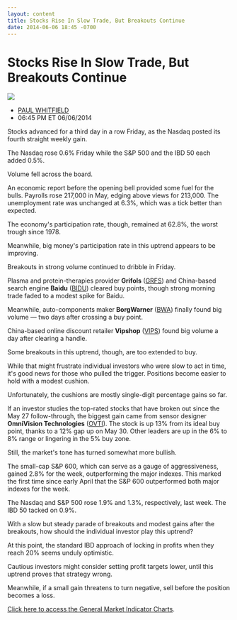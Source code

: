 ```yaml
---
layout: content
title: Stocks Rise In Slow Trade, But Breakouts Continue
date: 2014-06-06 18:45 -0700
---
```



Stocks Rise In Slow Trade, But Breakouts Continue
==================================================


![](https://www.investors.com/wp-content/uploads/ibd-migrated-images/MPv_140609_635376651536244007.png)

* [PAUL WHITFIELD](https://www.investors.com/author/whitfieldp/ "Posts by PAUL WHITFIELD")
* 06:45 PM ET 06/06/2014




Stocks advanced for a third day in a row Friday, as the Nasdaq posted its fourth straight weekly gain.


The Nasdaq rose 0.6% Friday while the S&P 500 and the IBD 50 each added 0.5%.


Volume fell across the board.


An economic report before the opening bell provided some fuel for the bulls. Payrolls rose 217,000 in May, edging above views for 213,000. The unemployment rate was unchanged at 6.3%, which was a tick better than expected.


The economy's participation rate, though, remained at 62.8%, the worst trough since 1978.


Meanwhile, big money's participation rate in this uptrend appears to be improving.


Breakouts in strong volume continued to dribble in Friday.


Plasma and protein-therapies provider **Grifols** ([GRFS](https://research.investors.com/quote.aspx?symbol=GRFS)) and China-based search engine **Baidu** ([BIDU](https://research.investors.com/quote.aspx?symbol=BIDU)) cleared buy points, though strong morning trade faded to a modest spike for Baidu.


Meanwhile, auto-components maker **BorgWarner** ([BWA](https://research.investors.com/quote.aspx?symbol=BWA)) finally found big volume — two days after crossing a buy point.


China-based online discount retailer **Vipshop** ([VIPS](https://research.investors.com/quote.aspx?symbol=VIPS)) found big volume a day after clearing a handle.


Some breakouts in this uptrend, though, are too extended to buy.


While that might frustrate individual investors who were slow to act in time, it's good news for those who pulled the trigger. Positions become easier to hold with a modest cushion.


Unfortunately, the cushions are mostly single-digit percentage gains so far.


If an investor studies the top-rated stocks that have broken out since the May 27 follow-through, the biggest gain came from sensor designer **OmniVision Technologies** ([OVTI](https://research.investors.com/quote.aspx?symbol=OVTI)). The stock is up 13% from its ideal buy point, thanks to a 12% gap up on May 30. Other leaders are up in the 6% to 8% range or lingering in the 5% buy zone.


Still, the market's tone has turned somewhat more bullish.


The small-cap S&P 600, which can serve as a gauge of aggressiveness, gained 2.8% for the week, outperforming the major indexes. This marked the first time since early April that the S&P 600 outperformed both major indexes for the week.


The Nasdaq and S&P 500 rose 1.9% and 1.3%, respectively, last week. The IBD 50 tacked on 0.9%.


With a slow but steady parade of breakouts and modest gains after the breakouts, how should the individual investor play this uptrend?


At this point, the standard IBD approach of locking in profits when they reach 20% seems unduly optimistic.


Cautious investors might consider setting profit targets lower, until this uptrend proves that strategy wrong.


Meanwhile, if a small gain threatens to turn negative, sell before the position becomes a loss.


[Click here to access the General Market Indicator Charts](https://www.investors.com/pdf/GMI_060914.pdf).




